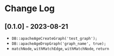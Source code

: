 # Change Log

## [0.1.0] - 2023-08-21

- `DB::apacheAgeCreateGraph('test_graph');`
- `DB::apacheAgeDropGraph('graph_name', true);`
- `matchNode`, `withMatchEdge`, `withMatchNode`, `return`

